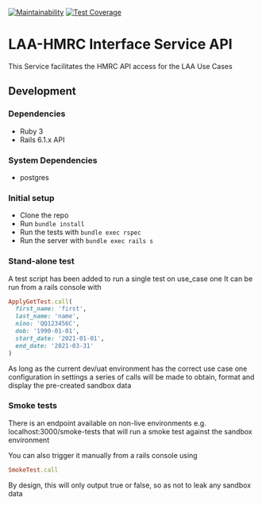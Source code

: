 [![Maintainability](https://api.codeclimate.com/v1/badges/a3004dc77c88767725a8/maintainability)](https://codeclimate.com/github/ministryofjustice/laa-hmrc-interface-service-api/maintainability)
[![Test Coverage](https://api.codeclimate.com/v1/badges/a3004dc77c88767725a8/test_coverage)](https://codeclimate.com/github/ministryofjustice/laa-hmrc-interface-service-api/test_coverage)

# LAA-HMRC Interface Service API

This Service facilitates the HMRC API access for the LAA Use Cases

## Development 
### Dependencies
* Ruby 3
* Rails 6.1.x API

### System Dependencies
* postgres 

### Initial setup
* Clone the repo
* Run `bundle install`
* Run the tests with `bundle exec rspec`
* Run the server with `bundle exec rails s`

### Stand-alone test

A test script has been added to run a single test on use_case one
It can be run from a rails console with 
```ruby 
ApplyGetTest.call(
  first_name: 'first', 
  last_name: 'name', 
  nino: 'QQ123456C', 
  dob: '1990-01-01', 
  start_date: '2021-01-01', 
  end_date: '2021-03-31'
)
```

As long as the current dev/uat environment has the correct use case one configuration in settings a series of calls will be made to obtain, format and display the pre-created sandbox data

### Smoke tests
There is an endpoint available on non-live environments e.g. localhost:3000/smoke-tests that will run a smoke test against the sandbox environment

You can also trigger it manually from a rails console using

```ruby
SmokeTest.call
```

By design, this will only output true or false, so as not to leak any sandbox data
